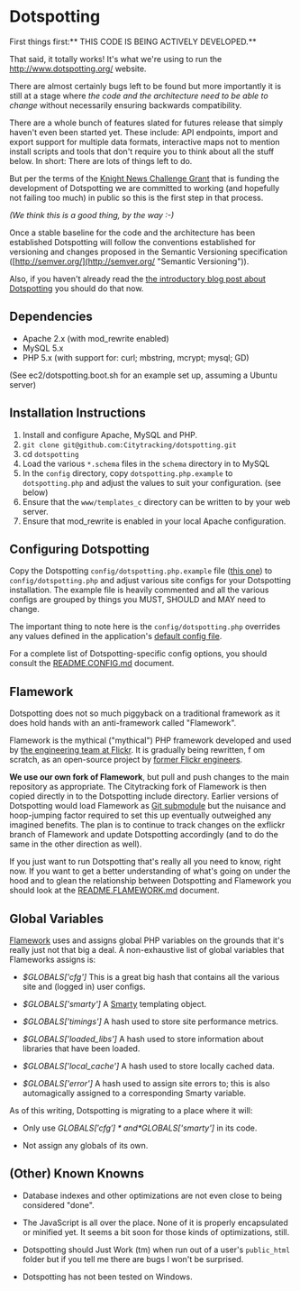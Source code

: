 Dotspotting
==

First things first:** THIS CODE IS BEING ACTIVELY DEVELOPED.**

That said, it totally works! It's what we're using to run the http://www.dotspotting.org/ website.

There are almost certainly bugs left to be found but more importantly it is still at a stage where *the code and the architecture need to be able to change* without necessarily ensuring backwards compatibility.

There are a whole bunch of features slated for futures release that simply haven't even been started yet. These include: API endpoints, import and export support for multiple data formats, interactive maps not to mention install scripts and tools that don't require you to think about all the stuff below. In short: There are lots of things left to do.

But per the terms of the [Knight News Challenge Grant](http://content.stamen.com/we_got_a_knight_news_grant) that is funding the development of Dotspotting we are committed to working (and hopefully not failing too much) in public so this is the first step in that process.

*(We think this is a good thing, by the way :-)*

Once a stable baseline for the code and the architecture has been established Dotspotting will follow the conventions established for versioning and changes proposed in the Semantic Versioning specification ([http://semver.org/](http://semver.org/ "Semantic Versioning")).

Also, if you haven't already read the [the introductory blog post about Dotspotting](http://content.stamen.com/working_on_the_knight_moves) you should do that now.

Dependencies
--

* Apache 2.x (with mod_rewrite enabled)
* MySQL 5.x
* PHP 5.x (with support for: curl; mbstring, mcrypt; mysql; GD)

(See ec2/dotspotting.boot.sh for an example set up, assuming a Ubuntu server)

Installation Instructions
--

1. Install and configure Apache, MySQL and PHP.
2. `git clone git@github.com:Citytracking/dotspotting.git`
3. cd `dotspotting`
4. Load the various `*.schema` files in the `schema` directory in to MySQL
5. In the `config` directory, copy `dotspotting.php.example` to `dotspotting.php` and adjust the values to suit your configuration. (see below)
6. Ensure that the `www/templates_c` directory can be written to by your web server.
7. Ensure that mod_rewrite is enabled in your local Apache configuration.

Configuring Dotspotting
--

Copy the Dotspotting `config/dotspotting.php.example` file ([this one](https://github.com/Citytracking/dotspotting/blob/master/config/dotspotting.php.example)) to `config/dotspotting.php` and adjust various site configs for your Dotspotting installation. The example file is heavily commented and all the various configs are grouped by things you MUST, SHOULD and MAY need to change.

The important thing to note here is the `config/dotspotting.php` overrides any values defined in the application's [default config file](https://github.com/Citytracking/dotspotting/blob/master/www/include/config.php).

For a complete list of Dotspotting-specific config options, you should consult the [README.CONFIG.md](http://github.com/citytracking/dotspotting/blob/master/README.CONFIG.md) document.

Flamework
--

Dotspotting does not so much piggyback on a traditional framework as it does hold hands with an anti-framework called "Flamework".

Flamework is the mythical ("mythical") PHP framework developed and used by [the engineering team at Flickr](http://code.flickr.com). It is gradually being rewritten, f om scratch, as an open-source project by [former Flickr engineers](http://github.com/exflickr).

**We use our own fork of Flamework**, but pull and push changes to the main repository as appropriate. The Citytracking fork of Flamework is then copied directly in to the Dotspotting include directory. Earlier versions of Dotspotting would load Flamework as [Git submodule](http://speirs.org/blog/2009/5/11/understanding-git-submodules.html) but the nuisance and hoop-jumping factor required to set this up eventually outweighed any imagined benefits. The plan is to continue to track changes on the exflickr branch of Flamework and update Dotspotting accordingly (and to do the same in the other direction as well).

If you just want to run Dotspotting that's really all you need to know, right now. If you want to get a better understanding of what's going on under the hood and to glean the relationship between Dotspotting and Flamework you should look at the [README.FLAMEWORK.md](http://github.com/citytracking/dotspotting/blob/master/README.FLAMEWORK.md) document.

Global Variables
--

[Flamework](https://github.com/exflickr/flamework) uses and assigns global PHP variables on the grounds that it's really just not that big a deal. A non-exhaustive list of global variables that Flameworks assigns is:

* *$GLOBALS['cfg']* This is a great big hash that contains all the various site and (logged in) user configs.

* *$GLOBALS['smarty']* A [Smarty](http://www.smarty.net/) templating object.

* *$GLOBALS['timings']* A hash used to store site performance metrics.

* *$GLOBALS['loaded_libs']* A hash used to store information about libraries that have been loaded.

* *$GLOBALS['local_cache']* A hash used to store locally cached data.

* *$GLOBALS['error']* A hash used to assign site errors to; this is also automagically assigned to a corresponding Smarty variable.

As of this writing, Dotspotting is migrating to a place where it will:

* Only use *$GLOBALS['cfg']* and *$GLOBALS['smarty']* in its code.

* Not assign any globals of its own.

(Other) Known Knowns
--

+ Database indexes and other optimizations are not even close to being considered "done".

+ The JavaScript is all over the place. None of it is properly encapsulated or minified yet. It seems a bit soon for those kinds of optimizations, still.

+ Dotspotting should Just Work (tm) when run out of a user's `public_html` folder but if you tell me there are bugs I won't be surprised.

+ Dotspotting has not been tested on Windows.
